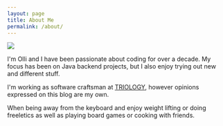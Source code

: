 ```yaml
---
layout: page
title: About Me
permalink: /about/
---
```


<img src="{{ '/img/olli.jpg' | prepend: site.baseurl }}" class="img-circle img-thumbnail center-block" />


I'm Olli and I have been passionate about coding for over a decade. My focus has been on Java backend projects, but I also enjoy trying out new and different stuff.

I'm working as software craftsman at <a href="//www.triology.de" target="_blank">TRIOLOGY</a>, however opinions expressed
on this blog are my own.


When being away from the keyboard and enjoy weight lifting or doing freeletics as well as playing board games or cooking
with friends.